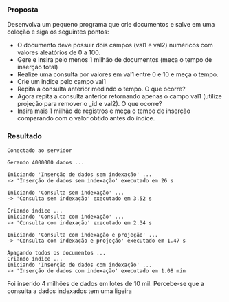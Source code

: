 ### Proposta
Desenvolva um pequeno programa que crie documentos e salve em uma coleção e siga os seguintes pontos:
* O documento deve possuir dois campos (val1 e val2) numéricos com valores aleatórios de 0 a 100.
* Gere e insira pelo menos 1 milhão de documentos (meça o tempo de inserção total)
* Realize uma consulta por valores em val1 entre 0 e 10 e meça o tempo.
* Crie um indice pelo campo val1
* Repita a consulta anterior medindo o tempo. O que ocorre?
* Agora repita a consulta anterior retornando apenas o campo val1 (utilize projeção para remover o _id e val2). O que ocorre?
* Insira mais 1 milhão de registros e meça o tempo de inserção comparando com o valor obtido antes do índice.
### Resultado
```
Conectado ao servidor

Gerando 4000000 dados ...

Iniciando 'Inserção de dados sem indexação' ...
-> 'Inserção de dados sem indexação' executado em 26 s

Iniciando 'Consulta sem indexação' ...
-> 'Consulta sem indexação' executado em 3.52 s

Criando índice ...
Iniciando 'Consulta com indexação' ...
-> 'Consulta com indexação' executado em 2.34 s

Iniciando 'Consulta com indexação e projeção' ...
-> 'Consulta com indexação e projeção' executado em 1.47 s

Apagando todos os documentos ...
Criando índice ...
Iniciando 'Inserção de dados com indexação' ...
-> 'Inserção de dados com indexação' executado em 1.08 min
```
Foi inserido 4 milhões de dados em lotes de 10 mil. Percebe-se que a consulta a dados indexados tem uma ligeira
